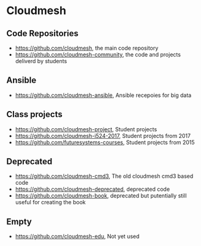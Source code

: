 # Cloudmesh 


## Code Repositories

* <https://github.com/cloudmesh>, the main code repository
* <https://github.com/cloudmesh-community>, the code and projects deliverd by students

## Ansible

* <https://github.com/cloudmesh-ansible>, Ansible recepoies for big data


## Class projects

* <https://github.com/cloudmesh-project>, Student projects
* <https://github.com/cloudmesh-i524-2017>, Student projects from 2017
* <https://github.com/futuresystems-courses>, Student projects from 2015

## Deprecated

* <https://github.com/cloudmesh-cmd3>, The old cloudmesh cmd3 based code
* <https://github.com/cloudmesh-deprecated>, deprecated code
* <https://github.com/cloudmesh-book>, deprecated but putentially still useful for creating the book


## Empty

* <https://github.com/cloudmesh-edu>, Not yet used
